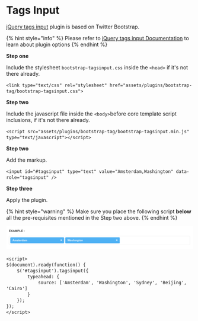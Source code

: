 # Tags Input

[jQuery tags input](https://github.com/timschlechter/bootstrap-tagsinput) plugin is based on Twitter Bootstrap.

{% hint style="info" %}
Please refer to [jQuery tags input Documentation](https://github.com/timschlechter/bootstrap-tagsinput) to learn about plugin options
{% endhint %}

**Step one**

Include the stylesheet `bootstrap-tagsinput.css` inside the `<head>` if it's not there already. 

```markup
<link type="text/css" rel="stylesheet" href="assets/plugins/bootstrap-tag/bootstrap-tagsinput.css">
```

**Step two**

Include the javascript file inside the `<body>`before core template script inclusions, if it's not there already.

```markup
<script src="assets/plugins/bootstrap-tag/bootstrap-tagsinput.min.js" type="text/javascript"></script>
```

**Step two**

Add the markup.

```markup
<input id="#tagsinput" type="text" value="Amsterdam,Washington" data-role="tagsinput" />
```

**Step three**

Apply the plugin.

{% hint style="warning" %}
Make sure you place the following script **below** all the pre-requisites mentioned in the Step two above.
{% endhint %}

![](../.gitbook/assets/screen-shot-2018-06-04-at-7.08.22-pm.png)

```markup
<script>
$(document).ready(function() {
    $('#tagsinput').tagsinput({
        typeahead: {
            source: ['Amsterdam', 'Washington', 'Sydney', 'Beijing', 'Cairo']
        }
    });
});
</script>
```

